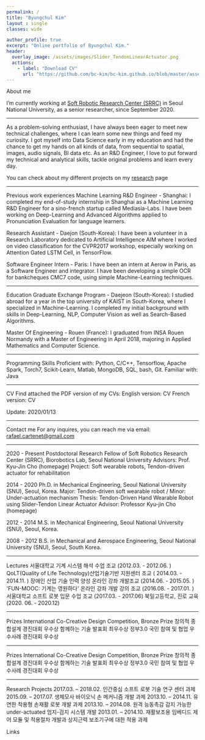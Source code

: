 ```yaml
---
permalink: /
title: "Byungchul Kim"
layout : single
classes: wide

author_profile: true
excerpt: "Online portfolio of Byungchul Kim."
header:
  overlay_image: /assets/images/Slider_TendonLinearActuator.png
  actions:
    - label: "Download CV"
      url: "https://github.com/bc-kim/bc-kim.github.io/blob/master/assets/CV/ByungchulKim-CV-2021-01-07.pdf"
---
```



About me

I’m currently working at [Soft Robotic Research Center (SRRC)][SRRC_link] in Seoul National University, as a senior researcher, since September 2020.

---
As a problem-solving enthusiast, I have always been eager to meet new technical challenges, where I can learn some new things and feed my curiosity.
I got myself into Data Science early in my education and had the chance to get my hands on all kinds of data, from sequential to spatial, images, audio signals, BI data etc.
As an R&D Engineer, I love to put forward my technical and analytical skills, tackle original problems and learn every day.

You can check about my different projects on my [research][Research_link] page

--- 

Previous work experiences
Machine Learning R&D Engineer - Shanghai:
I completed my end-of-study internship in Shanghai as a Machine Learning R&D Engineer for a sino-french startup called Mediasia-Labs. I have been working on Deep-Learning and Advanced Algorithms applied to Pronunciation Evaluation for language learners.

Research Assistant - Daejon (South-Korea):
I have been a volunteer in a Research Laboratory dedicated to Artificial Intelligence AIM where I worked on video classification for the CVPR2017 workshop, especially working on Attention Gated LSTM Cell, in TensorFlow.

Software Engineer Intern - Paris:
I have been an intern at Aerow in Paris, as a Software Engineer and integrator. I have been developing a simple OCR for bankcheques CMC7 code, using simple Machine-Learning techniques.

---
Education
Graduate Exchange Program - Daejeon (South-Korea):
I studied abroad for a year in the top university of KAIST in South-Korea, where I specialized in Machine-Learning. I completed my initial background with skills in Deep-Learning, NLP, Computer Vision as well as Search-Based Algorithms.

Master Of Engineering - Rouen (France):
I graduated from INSA Rouen Normandy with a Master of Engineering in April 2018, majoring in Applied Mathematics and Computer Science.

---
Programming Skills
Proficient with: Python, C/C++, Tensorflow, Apache Spark, Torch7, Scikit-Learn, Matlab, MongoDB, SQL, bash, Git.
Familiar with: Java

---
CV
Find attached the PDF version of my CVs:
English version: CV
French version: CV

Update: 2020/01/13

---
Contact me
For any inquires, you can reach me via email: rafael.cartenet@gmail.com

---
2020 - Present
Postdoctoral Research Fellow of Soft Robotics Research Center (SRRC), Biorobotics Lab, Seoul National University
Advisors: Prof. Kyu-Jin Cho (homepage)
Project: Soft wearable robots, Tendon-driven actuator for rehabilitation

2014 - 2020
Ph.D. in Mechanical Engineering, Seoul National University (SNU), Seoul, Korea.
 Major: Tendon-driven soft wearable robot / Minor: Under-actuation mechanism
 Thesis: Tendon-Driven Hand Wearable Robot using Slider-Tendon Linear Actuator
 Advisor: Professor Kyu-jin Cho (homepage)

2012 - 2014
M.S. in Mechanical Engineering, Seoul National University (SNU), Seoul, Korea.

2008 - 2012
B.S. in Mechanical and Aerospace Engineering, Seoul National University (SNU), Seoul, South Korea.

---

Lectures
서울대학교 기계 시스템 해석 수업 조교 (2012.03. - 2012.06. )
QoLT(Quality of Life Technology)산업기술기반 지원센터 조교 ( 2014.03. - 2014.11. )
장애인 산업 기술 인력 양성 온라인 강좌 개발조교 (2014.06. - 2015.05. )
'FUN-MOOC: 기계는 영원하다' 온라인 강좌 개발 강의 조교 (2016.08. - 2017.01. )
서울대학교 소프트 로봇 입문 수업 조교 (2017.03. - 2017.06)
북일고등학교, 진로 교육 (2020. 06. - 2020.12)

---
Prizes 
International Co-Creative Design Competition, Bronze Prize
창의적 종합설계 경진대회 우수상
함께하는 기술 발표회 최우수상
정부3.0 국민 참여 및 협업 우수사례 경진대회 우수상

---
Prizes 
International Co-Creative Design Competition, Bronze Prize
창의적 종합설계 경진대회 우수상
함께하는 기술 발표회 최우수상
정부3.0 국민 참여 및 협업 우수사례 경진대회 우수상

---
Research Projects
2017.03. – 2018.02. 인간중심 소프트 로봇 기술 연구 센터 과제
2015.09. – 2017.07. 생체모사 바이오닉 손 메커니즘 개발 과제
2013.10. – 2014.11. 유연한 착용형 손재활 로봇 개발 과제
2013.10. – 2014.08. 원격 능동촉감 감지 가능한 under-actuated 엄지-검지 시스템 개발
2013.01. – 2014.10. 재활보조용 임베디드 제어 모듈 및 적용절차 개발과 상지근력 보조기구에 대한 적용 과제 

Links

[SRRC_link]: https://www.srrc.snu.ac.kr
[Research_link]: /researches/